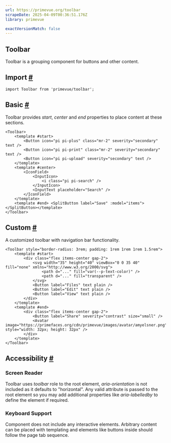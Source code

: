 ```yaml
---
url: https://primevue.org/toolbar
scrapeDate: 2025-04-09T00:36:51.176Z
library: primevue

exactVersionMatch: false
---
```


## Toolbar

Toolbar is a grouping component for buttons and other content.

## Import [#](_toolbar_.md#import)
```
import Toolbar from 'primevue/toolbar';
```
## Basic [#](_toolbar_.md#basic)

Toolbar provides _start_, _center_ and _end_ properties to place content at these sections.
```
<Toolbar>
    <template #start>
        <Button icon="pi pi-plus" class="mr-2" severity="secondary" text />
        <Button icon="pi pi-print" class="mr-2" severity="secondary" text />
        <Button icon="pi pi-upload" severity="secondary" text />
    </template>
    <template #center>
        <IconField>
            <InputIcon>
                <i class="pi pi-search" />
            </InputIcon>
            <InputText placeholder="Search" />
        </IconField>
    </template>
    <template #end> <SplitButton label="Save" :model="items"></SplitButton></template>
</Toolbar>
```
## Custom [#](_toolbar_.md#custom)

A customized toolbar with navigation bar functionality.
```
<Toolbar style="border-radius: 3rem; padding: 1rem 1rem 1rem 1.5rem">
    <template #start>
        <div class="flex items-center gap-2">
            <svg width="35" height="40" viewBox="0 0 35 40" fill="none" xmlns="http://www.w3.org/2000/svg">
                <path d="..." fill="var(--p-text-color)" />
                <path d="..." fill="transparent" />
            </svg>
            <Button label="Files" text plain />
            <Button label="Edit" text plain />
            <Button label="View" text plain />
        </div>
    </template>
    <template #end>
        <div class="flex items-center gap-2">
            <Button label="Share" severity="contrast" size="small" />
            <Avatar image="https://primefaces.org/cdn/primevue/images/avatar/amyelsner.png" style="width: 32px; height: 32px" />
        </div>
    </template>
</Toolbar>
```
## Accessibility [#](_toolbar_.md#accessibility)

### Screen Reader

Toolbar uses _toolbar_ role to the root element, _aria-orientation_ is not included as it defaults to "horizontal". Any valid attribute is passed to the root element so you may add additional properties like _aria-labelledby_ to define the element if required.

### Keyboard Support

Component does not include any interactive elements. Arbitrary content can be placed with templating and elements like buttons inside should follow the page tab sequence.